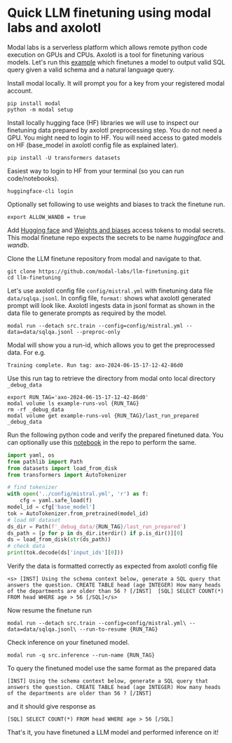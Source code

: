 # Quick LLM finetuning using modal labs and axolotl

Modal labs is a serverless platform which allows remote python code execution on GPUs and CPUs. Axolotl is a tool for finetuning various models.
Let's run this [example](https://github.com/modal-labs/llm-finetuning) which finetunes a model to output valid SQL query given a valid schema and a natural language query.

Install modal locally. It will prompt you for a key from your registered modal account.

    pip install modal
    python -m modal setup

Install locally hugging face (HF) libraries we will use to inspect our finetuning data prepared by axolotl preprocessing step. You do not need a GPU. You might need to login to HF. You will need access to gated models on HF (base_model in axolotl config file as explained later).
    
    pip install -U transformers datasets

Easiest way to login to HF from your terminal (so you can run code/notebooks).

    huggingface-cli login

Optionally set following to use weights and biases to track the finetune run.

    export ALLOW_WANDB = true

 Add [Hugging face](https://huggingface.co/settings/tokens) and [Weights and biases](https://wandb.ai/authorize) access tokens to modal secrets.
 This modal finetune repo expects the secrets to be name *huggingface* and *wandb*.
 
 Clone the LLM finetune repository from modal and navigate to that.

    git clone https://github.com/modal-labs/llm-finetuning.git
    cd llm-finetuning

Let's use axolotl config file `config/mistral.yml` with finetuning data file `data/sqlqa.jsonl`.
In config file, `format:` shows what axolotl generated prompt will look like. Axolotl ingests data in jsonl format as shown in the data file to generate prompts as required by the model.

    modal run --detach src.train --config=config/mistral.yml --data=data/sqlqa.jsonl --preproc-only

Modal will show you a run-id, which allows you to get the preprocessed data. For e.g.

    Training complete. Run tag: axo-2024-06-15-17-12-42-86d0    

Use this run tag to retrieve the directory from modal onto local directory `_debug_data`

    export RUN_TAG='axo-2024-06-15-17-12-42-86d0'
    modal volume ls example-runs-vol {RUN_TAG}
    rm -rf _debug_data
    modal volume get example-runs-vol {RUN_TAG}/last_run_prepared  _debug_data

Run the following python code and verify the prepared finetuned data.
You can optionally use this [notebook](https://github.com/modal-labs/llm-finetuning/blob/main/nbs/inspect_data.ipynb) in the repo to perform the same.

```python
import yaml, os
from pathlib import Path
from datasets import load_from_disk
from transformers import AutoTokenizer

# find tokenizer
with open('../config/mistral.yml', 'r') as f:
    cfg = yaml.safe_load(f)
model_id = cfg['base_model']
tok = AutoTokenizer.from_pretrained(model_id)
# load HF dataset
ds_dir = Path(f'_debug_data/{RUN_TAG}/last_run_prepared')
ds_path = [p for p in ds_dir.iterdir() if p.is_dir()][0]
ds = load_from_disk(str(ds_path))
# check data
print(tok.decode(ds['input_ids'][0]))

```
Verify the data is formatted correctly as expected from axolotl config file
```
<s> [INST] Using the schema context below, generate a SQL query that answers the question. CREATE TABLE head (age INTEGER) How many heads of the departments are older than 56 ? [/INST]  [SQL] SELECT COUNT(*) FROM head WHERE age > 56 [/SQL]</s>
```
Now resume the finetune run
```
modal run --detach src.train --config=config/mistral.yml\ --data=data/sqlqa.jsonl\ --run-to-resume {RUN_TAG}
```

Check inference on your finetuned model.

    modal run -q src.inference --run-name {RUN_TAG}

To query the finetuned model use the same format as the prepared data
```
[INST] Using the schema context below, generate a SQL query that answers the question. CREATE TABLE head (age INTEGER) How many heads of the departments are older than 56 ? [/INST]
```
and it should give response as

    [SQL] SELECT COUNT(*) FROM head WHERE age > 56 [/SQL]

That's it, you have finetuned a LLM model and performed inference on it!
